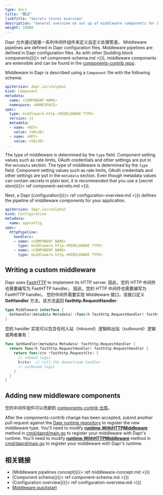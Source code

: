 ```yaml
---
type: docs
title: "概述"
linkTitle: "Secrets stores overview"
description: "General overview on set up of middleware components for Dapr"
weight: 10000
---
```


Dapr 允许通过链接一系列中间件组件来定义自定义处理管道。 Middleware pipelines are defined in Dapr configuration files. Middleware pipelines are defined in Dapr configuration files. As with other [building block components]({{< ref component-schema.md >}}), middleware components are extensible and can be found in the [components-contrib repo](https://github.com/dapr/components-contrib/tree/master/middleware/http).

Middleware in Dapr is described using a `Component` file with the following schema:

```yaml
apiVersion: dapr.io/v1alpha1
kind: Component
metadata:
  name: <COMPONENT NAME>
  namespace: <NAMESPACE>
spec:
  type: middleware.http.<MIDDLEWARE TYPE>
  version: v1
  metadata:
  - name: <KEY>
    value: <VALUE>
  - name: <KEY>
    value: <VALUE>
...
```
The type of middleware is determined by the `type` field. Component setting values such as rate limits, OAuth credentials and other settings are put in the `metadata` section. The type of middleware is determined by the `type` field. Component setting values such as rate limits, OAuth credentials and other settings are put in the `metadata` section. Even though metadata values can contain secrets in plain text, it is recommended that you use a [secret store]({{< ref component-secrets.md >}}).

Next, a Dapr [configuration]({{< ref configuration-overview.md >}}) defines the pipeline of middleware components for your application.

```yaml
apiVersion: dapr.io/v1alpha1
kind: Configuration
metadata:
  name: appconfig
spec:
  httpPipeline:
    handlers:
    - name: <COMPONENT NAME>
      type: middleware.http.<MIDDLEWARE TYPE>
    - name: <COMPONENT NAME>
      type: middleware.http.<MIDDLEWARE TYPE>
```

## Writing a custom middleware

Dapr uses [FastHTTP](https://github.com/valyala/fasthttp) to implement its HTTP server. 因此，您的 HTTP 中间件也需要编写为 FastHTTP handler。 因此，您的 HTTP 中间件也需要编写为 FastHTTP handler。 您的中间件需要实现 Middleware 接口，该接口定义 **GetHandler** 方法，该方法返回 **fasthttp.RequestHandler**:

```go
type Middleware interface {
  GetHandler(metadata Metadata) (func(h fasthttp.RequestHandler) fasthttp.RequestHandler, error)
}
```

您的 handler 实现可以包含任何入站（inbound）逻辑和出站（outbound）逻辑或两者兼有：

```go
func GetHandler(metadata Metadata) fasthttp.RequestHandler {
  return func(h fasthttp.RequestHandler) fasthttp.RequestHandler {
    return func(ctx *fasthttp.RequestCtx) {
      // inboud logic
      h(ctx)  // call the downstream handler
      // outbound logic
    }
  }
}
```

## Adding new middleware components

您的中间件组件可以贡献到 [components-contrib 仓库](https://github.com/dapr/components-contrib/tree/master/middleware)。

After the components-contrib change has been accepted, submit another pull request against the [Dapr runtime repository](https://github.com/dapr/dapr) to register the new middleware type. You'll need to modify **[runtime.WithHTTPMiddleware](https://github.com/dapr/dapr/blob/f4d50b1369e416a8f7b93e3e226c4360307d1313/cmd/daprd/main.go#L394-L424)** method in [cmd/daprd/main.go](https://github.com/dapr/dapr/blob/master/cmd/daprd/main.go) to register your middleware with Dapr's runtime. You'll need to modify **[runtime.WithHTTPMiddleware](https://github.com/dapr/dapr/blob/f4d50b1369e416a8f7b93e3e226c4360307d1313/cmd/daprd/main.go#L394-L424)** method in [cmd/daprd/main.go](https://github.com/dapr/dapr/blob/master/cmd/daprd/main.go) to register your middleware with Dapr's runtime.

## 相关链接

* [Middleware pipelines concept]({{< ref middleware-concept.md >}})
* [Component schema]({{< ref component-schema.md >}})
* [Configuration overview]({{< ref configuration-overview.md >}})
* [Middleware quickstart](https://github.com/dapr/quickstarts/tree/master/middleware)
